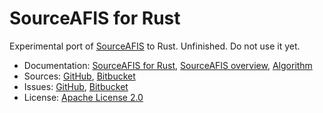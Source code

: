# SourceAFIS for Rust #

Experimental port of [SourceAFIS](https://sourceafis.machinezoo.com/) to Rust. Unfinished. Do not use it yet.

* Documentation: [SourceAFIS for Rust](https://sourceafis.machinezoo.com/rust), [SourceAFIS overview](https://sourceafis.machinezoo.com/), [Algorithm](https://sourceafis.machinezoo.com/algorithm)
* Sources: [GitHub](https://github.com/robertvazan/sourceafis-rust), [Bitbucket](https://bitbucket.org/robertvazan/sourceafis-rust)
* Issues: [GitHub](https://github.com/robertvazan/sourceafis-rust/issues), [Bitbucket](https://bitbucket.org/robertvazan/sourceafis-rust/issues)
* License: [Apache License 2.0](LICENSE)

